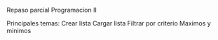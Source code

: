 Repaso parcial Programacion II

Principales temas:
Crear lista
Cargar lista
Filtrar por criterio
Maximos y minimos
